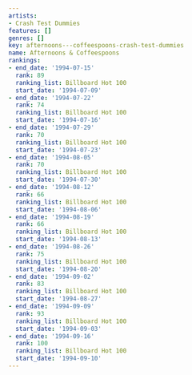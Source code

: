 ```yaml
---
artists:
- Crash Test Dummies
features: []
genres: []
key: afternoons---coffeespoons-crash-test-dummies
name: Afternoons & Coffeespoons
rankings:
- end_date: '1994-07-15'
  rank: 89
  ranking_list: Billboard Hot 100
  start_date: '1994-07-09'
- end_date: '1994-07-22'
  rank: 74
  ranking_list: Billboard Hot 100
  start_date: '1994-07-16'
- end_date: '1994-07-29'
  rank: 70
  ranking_list: Billboard Hot 100
  start_date: '1994-07-23'
- end_date: '1994-08-05'
  rank: 70
  ranking_list: Billboard Hot 100
  start_date: '1994-07-30'
- end_date: '1994-08-12'
  rank: 66
  ranking_list: Billboard Hot 100
  start_date: '1994-08-06'
- end_date: '1994-08-19'
  rank: 66
  ranking_list: Billboard Hot 100
  start_date: '1994-08-13'
- end_date: '1994-08-26'
  rank: 75
  ranking_list: Billboard Hot 100
  start_date: '1994-08-20'
- end_date: '1994-09-02'
  rank: 83
  ranking_list: Billboard Hot 100
  start_date: '1994-08-27'
- end_date: '1994-09-09'
  rank: 93
  ranking_list: Billboard Hot 100
  start_date: '1994-09-03'
- end_date: '1994-09-16'
  rank: 100
  ranking_list: Billboard Hot 100
  start_date: '1994-09-10'
---
```


